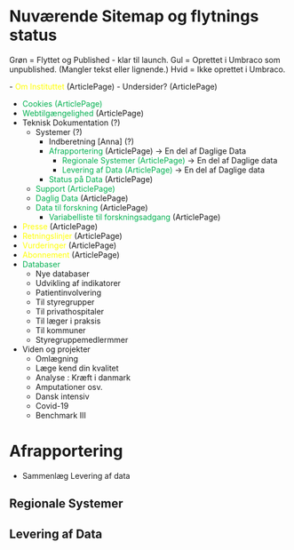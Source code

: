 
# Nuværende Sitemap og flytnings status

Grøn = Flyttet og Published - klar til launch.
Gul = Oprettet i Umbraco som unpublished. (Mangler tekst eller lignende.)
Hvid = Ikke oprettet i Umbraco.

-<font color="#ffff00"> Om Instituttet</font>  (ArticlePage)
	- Undersider?  (ArticlePage)
- <font color="#00b050">Cookies  (ArticlePage)</font>
- <font color="#00b050">Webtilgængelighed</font>  (ArticlePage)
- Teknisk Dokumentation (?)
	- Systemer (?)
		- Indberetning [Anna] (?)
		- <font color="#00b050">Afrapportering</font>  (ArticlePage) -> En del af Daglige Data
			- <font color="#00b050">Regionale Systemer  (ArticlePage)</font> -> En del af Daglige data
			- <font color="#00b050">Levering af Data  (ArticlePage) </font>-> En del af Daglige data
		- <font color="#00b050">Status på Data</font>  (ArticlePage)
	- <font color="#00b050">Support  (ArticlePage)</font>
	- <font color="#00b050">Daglig Data</font>  (ArticlePage)
	- <font color="#00b050">Data til forskning</font>  (ArticlePage)
		- <font color="#00b050">Variabelliste til forskningsadgang</font>  (ArticlePage)
- <font color="#ffff00">Presse</font> (ArticlePage)
- <font color="#ffff00">Retningslinjer</font> (ArticlePage)
- <font color="#ffff00">Vurderinger</font> (ArticlePage)
- <font color="#ffff00">Abonnement</font> (ArticlePage)
- <font color="#00b050">Databaser</font>
	- Nye databaser
	- Udvikling af indikatorer
	- Patientinvolvering
	- Til styregrupper
	- Til privathospitaler
	- Til læger i praksis
	- Til kommuner
	- Styregruppemedlermmer
- Viden og projekter
	- Omlægning
	- Læge kend din kvalitet
	- Analyse : Kræft i danmark
	- Amputationer osv.
	- Dansk intensiv
	- Covid-19
	- Benchmark III


# Afrapportering
- Sammenlæg Levering af data
## Regionale Systemer

## Levering af Data
